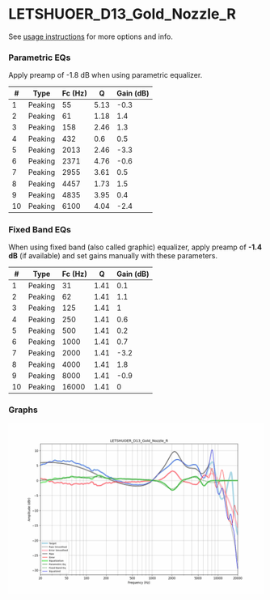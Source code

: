 # LETSHUOER_D13_Gold_Nozzle_R
See [usage instructions](https://github.com/jaakkopasanen/AutoEq#usage) for more options and info.

### Parametric EQs
Apply preamp of -1.8 dB when using parametric equalizer.

|   # | Type    |   Fc (Hz) |    Q |   Gain (dB) |
|-----|---------|-----------|------|-------------|
|   1 | Peaking |        55 | 5.13 |        -0.3 |
|   2 | Peaking |        61 | 1.18 |         1.4 |
|   3 | Peaking |       158 | 2.46 |         1.3 |
|   4 | Peaking |       432 | 0.6  |         0.5 |
|   5 | Peaking |      2013 | 2.46 |        -3.3 |
|   6 | Peaking |      2371 | 4.76 |        -0.6 |
|   7 | Peaking |      2955 | 3.61 |         0.5 |
|   8 | Peaking |      4457 | 1.73 |         1.5 |
|   9 | Peaking |      4835 | 3.95 |         0.4 |
|  10 | Peaking |      6100 | 4.04 |        -2.4 |

### Fixed Band EQs
When using fixed band (also called graphic) equalizer, apply preamp of **-1.4 dB** (if available) and set gains manually with these parameters.

|   # | Type    |   Fc (Hz) |    Q |   Gain (dB) |
|-----|---------|-----------|------|-------------|
|   1 | Peaking |        31 | 1.41 |         0.1 |
|   2 | Peaking |        62 | 1.41 |         1.1 |
|   3 | Peaking |       125 | 1.41 |         1   |
|   4 | Peaking |       250 | 1.41 |         0.6 |
|   5 | Peaking |       500 | 1.41 |         0.2 |
|   6 | Peaking |      1000 | 1.41 |         0.7 |
|   7 | Peaking |      2000 | 1.41 |        -3.2 |
|   8 | Peaking |      4000 | 1.41 |         1.8 |
|   9 | Peaking |      8000 | 1.41 |        -0.9 |
|  10 | Peaking |     16000 | 1.41 |         0   |

### Graphs
![](./LETSHUOER_D13_Gold_Nozzle_R.png)

